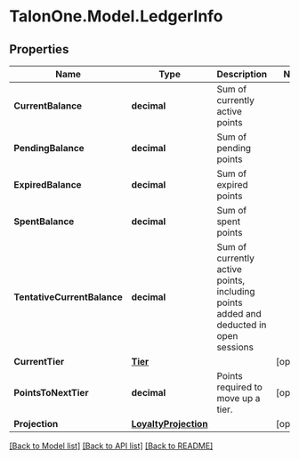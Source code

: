 # TalonOne.Model.LedgerInfo
## Properties

Name | Type | Description | Notes
------------ | ------------- | ------------- | -------------
**CurrentBalance** | **decimal** | Sum of currently active points | 
**PendingBalance** | **decimal** | Sum of pending points | 
**ExpiredBalance** | **decimal** | Sum of expired points | 
**SpentBalance** | **decimal** | Sum of spent points | 
**TentativeCurrentBalance** | **decimal** | Sum of currently active points, including points added and deducted in open sessions | 
**CurrentTier** | [**Tier**](Tier.md) |  | [optional] 
**PointsToNextTier** | **decimal** | Points required to move up a tier. | [optional] 
**Projection** | [**LoyaltyProjection**](LoyaltyProjection.md) |  | [optional] 

[[Back to Model list]](../README.md#documentation-for-models) [[Back to API list]](../README.md#documentation-for-api-endpoints) [[Back to README]](../README.md)

